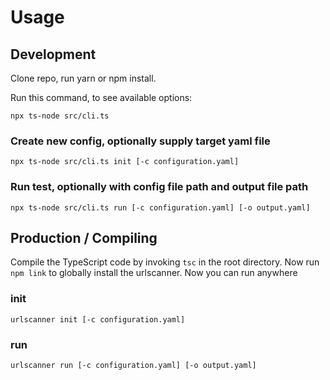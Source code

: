 # Usage

## Development

Clone repo, run yarn or npm install.

Run this command, to see available options: 
```
npx ts-node src/cli.ts
```

### Create new config, optionally supply target yaml file
```
npx ts-node src/cli.ts init [-c configuration.yaml]
```

### Run test, optionally with config file path and output file path
```
npx ts-node src/cli.ts run [-c configuration.yaml] [-o output.yaml]
```


## Production / Compiling

Compile the TypeScript code by invoking `tsc` in the root directory.
Now run `npm link` to globally install the urlscanner.
Now you can run anywhere

### init
```
urlscanner init [-c configuration.yaml]
```

### run
```
urlscanner run [-c configuration.yaml] [-o output.yaml]
```